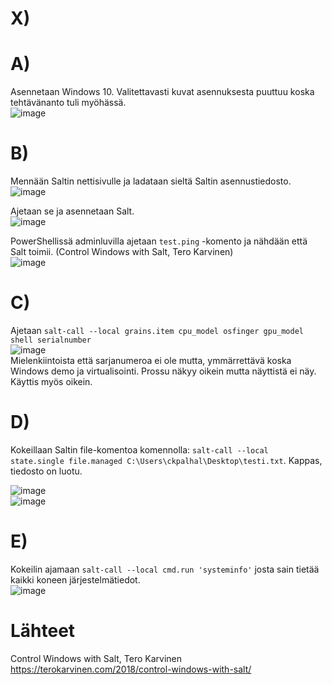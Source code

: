 # X)  


# A)  
Asennetaan Windows 10. Valitettavasti kuvat asennuksesta puuttuu koska tehtävänanto tuli myöhässä.  
![image](https://github.com/bladexanarchy/pal_hal/assets/91332151/3450ffed-bf0e-4f79-90b5-891a26c147dd)  

# B)  
Mennään Saltin nettisivulle ja ladataan sieltä Saltin asennustiedosto.  
![image](https://github.com/bladexanarchy/pal_hal/assets/91332151/a72c467a-a00a-4327-b616-cc9076cd9b5b)  

Ajetaan se ja asennetaan Salt.  
![image](https://github.com/bladexanarchy/pal_hal/assets/91332151/c2cf01bc-1547-4d85-add1-26f9f60ab0a5)  

PowerShellissä adminluvilla ajetaan ```test.ping``` -komento ja nähdään että Salt toimii.
(Control Windows with Salt, Tero Karvinen)  
![image](https://github.com/bladexanarchy/pal_hal/assets/91332151/5952540c-670d-426a-b76e-d3921b739a8a)  


# C)  
Ajetaan ```salt-call --local grains.item cpu_model osfinger gpu_model shell serialnumber```  
![image](https://github.com/bladexanarchy/pal_hal/assets/91332151/784d680c-6683-4bbc-a5bd-38afc38c299d)  
Mielenkiintoista että sarjanumeroa ei ole mutta, ymmärrettävä koska Windows demo ja virtualisointi. Prossu näkyy oikein mutta näyttistä ei näy. Käyttis myös oikein.  

# D)  

Kokeillaan Saltin file-komentoa komennolla: ```salt-call --local state.single file.managed C:\Users\ckpalhal\Desktop\testi.txt```. Kappas, tiedosto on luotu.  

![image](https://github.com/bladexanarchy/pal_hal/assets/91332151/127c37ef-f4bc-4fee-8fa0-f625691812ff)  
![image](https://github.com/bladexanarchy/pal_hal/assets/91332151/3da7c56c-965d-417b-bbba-066b77813d6d)  


# E)  
Kokeilin ajamaan ```salt-call --local cmd.run 'systeminfo'``` josta sain tietää kaikki koneen järjestelmätiedot.  
![image](https://github.com/bladexanarchy/pal_hal/assets/91332151/d9ad0fde-edc4-4f27-b497-f87a9bb50c14)  

# Lähteet  
Control Windows with Salt, Tero Karvinen  
https://terokarvinen.com/2018/control-windows-with-salt/  

